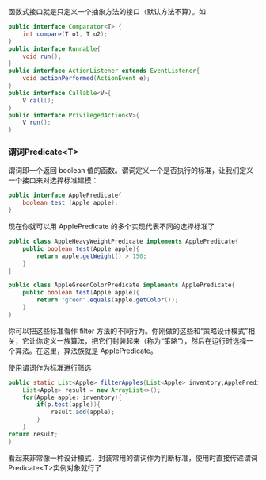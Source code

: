 函数式接口就是只定义一个抽象方法的接口（默认方法不算）。如

```java
public interface Comparator<T> {
	int compare(T o1, T o2);
}
public interface Runnable{
	void run();
}
public interface ActionListener extends EventListener{
	void actionPerformed(ActionEvent e);
}
public interface Callable<V>{
	V call();
}
public interface PrivilegedAction<V>{
	V run();
}
```

### 谓词Predicate<T\>

谓词即一个返回 boolean 值的函数。谓词定义一个是否执行的标准，让我们定义一个接口来对选择标准建模：

```java
public interface ApplePredicate{
	boolean test (Apple apple);
}
```

现在你就可以用 ApplePredicate 的多个实现代表不同的选择标准了

```java
public class AppleHeavyWeightPredicate implements ApplePredicate{
	public boolean test(Apple apple){
		return apple.getWeight() > 150;
	}
}
```

```java
public class AppleGreenColorPredicate implements ApplePredicate{
	public boolean test(Apple apple){
		return "green".equals(apple.getColor());
	}
}
```

你可以把这些标准看作 filter 方法的不同行为。你刚做的这些和“策略设计模式”相关，它让你定义一族算法，把它们封装起来（称为“策略”），然后在运行时选择一个算法。在这里，算法族就是 ApplePredicate。

使用谓词作为标准进行筛选

```java
public static List<Apple> filterApples(List<Apple> inventory,ApplePredicate p){
	List<Apple> result = new ArrayList<>();
	for(Apple apple: inventory){
		if(p.test(apple)){
			result.add(apple);
		}
	}
return result;
}
```

看起来非常像一种设计模式，封装常用的谓词作为判断标准，使用时直接传递谓词Predicate<T\>实例对象就行了



